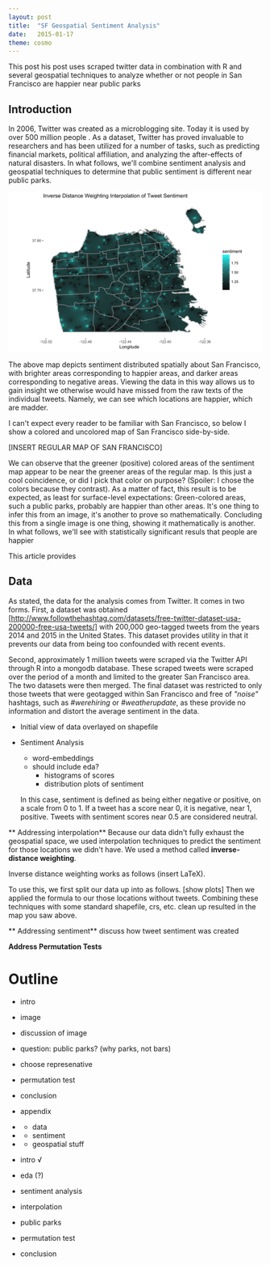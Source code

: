 ```yaml
---
layout: post
title:  "SF Geospatial Sentiment Analysis"
date:   2015-01-17
theme: cosmo
---
```


<span class="dropcap">T</span>his post his post uses scraped twitter data in combination with R and several geospatial techniques to analyze whether or not people in San Francisco are happier near public parks

## Introduction

In 2006, Twitter was created as a microblogging site. Today it is used by over 500 million people . As a dataset, Twitter has proved invaluable to researchers and has been utilized for a number of tasks, such as predicting financial markets, political affiliation, and analyzing the after-effects of natural disasters.  In what follows, we'll combine sentiment analysis and geospatial techniques to determine that public sentiment is different near public parks.

<img src="/images/idw_interpolation_plot.png" />

The above map depicts sentiment distributed spatially about San Francisco, with brighter areas corresponding to happier areas, and darker areas corresponding to negative areas. Viewing the data in this way allows us to gain insight we otherwise would have missed from the raw texts of the individual tweets. Namely, we can see which locations are happier, which are madder.

I can't expect every reader to be familiar with San Francisco, so below I show a colored and uncolored map of San Francisco side-by-side.


[INSERT REGULAR MAP OF SAN FRANCISCO]


We can observe that the greener (positive) colored areas of the sentiment map appear to be near the greener areas of the regular map. Is this just a cool coincidence, or did I pick that color on purpose? (Spoiler: I chose the colors because they contrast). As a matter of fact, this result is to be expected, as least for surface-level expectations: Green-colored areas, such a public parks, probably are happier than other areas. It's one thing to infer this from an image, it's another to prove so mathematically. Concluding this from a single image is one thing, showing it mathematically is another.
In what follows, we'll see with statistically significant resuls that people are happier 

This article provides 



## Data

As stated, the data for the analysis comes from Twitter. It comes in two forms. First, a dataset was obtained [http://www.followthehashtag.com/datasets/free-twitter-dataset-usa-200000-free-usa-tweets/] with 200,000 geo-tagged tweets from the years 2014 and 2015 in the United States. This dataset provides utility in that it prevents our data from being too confounded with recent events.

Second, approximately 1 million tweets were scraped via the Twitter API through R into a mongodb database. These scraped tweets were scraped over the period of a month and limited to the greater San Francisco area. The two datasets were then merged. The final dataset was restricted to only those tweets that were geotagged within San Francisco and free of *"noise"* hashtags, such as *#werehiring* or *#weatherupdate*, as these provide no information and distort the average sentiment in the data. 

* Initial view of data overlayed on shapefile

* Sentiment Analysis
  - word-embeddings
  - should include eda?
      - histograms of scores
      - distribution plots of sentiment
      
  In this case, sentiment is defined as being either negative or positive, on a scale from 0 to 1. If a tweet has a score near 0, it is negative, near 1, positive. Tweets with sentiment scores near 0.5 are considered neutral.



** Addressing interpolation**
Because our data didn't fully exhaust the geospatial space, we used interpolation techniques to predict the sentiment for those locations we didn't have. We used a method called **inverse-distance weighting**.

Inverse distance weighting works as follows (insert LaTeX).

To use this, we first split our data up into as follows. 
[show plots]
Then we applied the formula to our those locations without tweets.
Combining these techniques with some standard shapefile, crs, etc. clean up resulted in the map you saw above.

** Addressing sentiment**
discuss how tweet sentiment was created

**Address Permutation Tests**

# Outline

* intro
* image
* discussion of image
* question: public parks? (why parks, not bars)
* choose represenative
* permutation test
* conclusion
* appendix
*   - data
*   - sentiment
*   - geospatial stuff



* intro  √

* eda (?)
* sentiment analysis
* interpolation
* public parks
* permutation test
* conclusion

